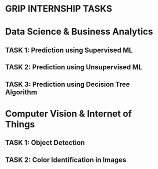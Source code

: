 # GRIP INTERNSHIP TASKS 

# Data Science & Business Analytics

## TASK 1: Prediction using Supervised ML
## TASK 2: Prediction using Unsupervised ML
## TASK 3: Prediction using Decision Tree Algorithm

# Computer Vision & Internet of Things

## TASK 1: Object Detection
## TASK 2: Color Identification in Images
